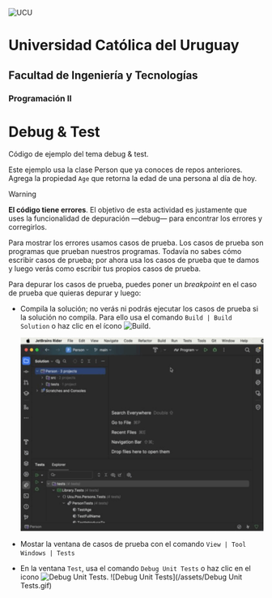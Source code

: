 <img alt="UCU" src="https://www.ucu.edu.uy/plantillas/images/logo_ucu.svg"
width="150"/>

# Universidad Católica del Uruguay

## Facultad de Ingeniería y Tecnologías

### Programación II

# Debug & Test

Código de ejemplo del tema debug &amp; test.

Este ejemplo usa la clase Person que ya conoces de repos anteriores. Agrega la propiedad `Age` que retorna la edad de una persona al día de hoy.

>[!WARNING]
>**El código tiene errores**. El objetivo de esta actividad es justamente que uses la funcionalidad de depuración —debug— para encontrar los errores y corregirlos.

Para mostrar los errores usamos casos de prueba. Los casos de prueba son programas que prueban nuestros programas. Todavía no sabes cómo escribir casos de prueba; por ahora usa los casos de prueba que te damos y luego verás como escribir tus propios casos de prueba.

Para depurar los casos de prueba, puedes poner un *breakpoint* en el caso de prueba que quieras depurar y luego:

* Compila la solución; no verás ni podrás ejecutar los casos de prueba si la solución no compila. Para ello usa el comando `Build | Build Solution` o haz clic en el ícono ![Build](https://intellij-icons.jetbrains.design/icons/AllIcons/expui/build/build_dark.svg).
 
  ![Build](/assets/Build.gif)

* Mostar la ventana de casos de prueba con el comando `View | Tool Windows | Tests`
* En la ventana `Test`, usa el comando `Debug Unit Tests` o haz clic en el icono ![Debug Unit Tests](https://intellij-icons.jetbrains.design/icons/AllIcons/expui/run/debug_dark.svg).
  ![Debug Unit Tests](/assets/Debug Unit Tests.gif)
